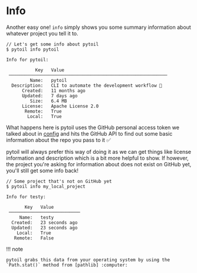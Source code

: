 # Info

Another easy one! `info` simply shows you some summary information about whatever project you tell it to.

<div class="termy">

```console
// Let's get some info about pytoil
$ pytoil info pytoil

Info for pytoil:

           Key   Value
 ────────────────────────────────────────────────────────────
         Name:   pytoil
  Description:   CLI to automate the development workflow 🤖
      Created:   11 months ago
      Updated:   7 days ago
         Size:   6.4 MB
      License:   Apache License 2.0
       Remote:   True
        Local:   True

```

</div>

What happens here is pytoil uses the GitHub personal access token we talked about in [config] and hits the GitHub API to find out some basic information about the repo you pass to it :white_check_mark:

pytoil will always prefer this way of doing it as we can get things like license information and description which is a bit more helpful to show. If however, the project you're asking for information about does not exist on GitHub yet, you'll still get some info back!

<div class="termy">

```console
// Some project that's not on GitHub yet
$ pytoil info my_local_project

Info for testy:

       Key   Value
 ───────────────────────────
     Name:   testy
  Created:   23 seconds ago
  Updated:   23 seconds ago
    Local:   True
   Remote:   False

```

</div>

!!! note

    pytoil grabs this data from your operating system by using the `Path.stat()` method from [pathlib] :computer:

[config]: ../config.md
[pathlib]: https://docs.python.org/3/library/pathlib.html
